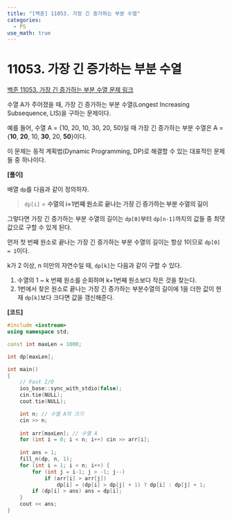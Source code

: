 ```yaml
---
title: "[백준] 11053. 가장 긴 증가하는 부분 수열"
categories:
  - PS
use_math: true
---
```


# 11053. 가장 긴 증가하는 부분 수열

[백준 11053. 가장 긴 증가하는 부분 수열 문제 링크](https://www.acmicpc.net/problem/11053)

수열 A가 주어졌을 때, 가장 긴 증가하는 부분 수열(Longest Increasing Subsequence, LIS)을 구하는 문제이다.

예를 들어, 수열 A = {10, 20, 10, 30, 20, 50}일 때 가장 긴 증가하는 부분 수열은 A = {**10**, **20**, 10, **30**, 20, **50**}이다.

이 문제는 동적 계획법(Dynamic Programming, DP)로 해결할 수 있는 대표적인 문제들 중 하나이다.

**[풀이]**

배열 `dp`를 다음과 같이 정의하자.
> `dp[i]` = **수열의 i+1번째 원소로 끝나는 가장 긴 증가하는 부분 수열의 길이**

그렇다면 가장 긴 증가하는 부분 수열의 길이는 `dp[0]`부터 `dp[n-1]`까지의 값들 중 최댓값으로 구할 수 있게 된다.

먼저 첫 번째 원소로 끝나는 가장 긴 증가하는 부분 수열의 길이는 항상 1이므로 `dp[0] = 1`이다.

k가 2 이상, n 미만의 자연수일 때, `dp[k]`는 다음과 같이 구할 수 있다.
1. 수열의 1 ~ k 번째 원소를 순회하며 k+1번째 원소보다 작은 것을 찾는다.
2. 1번에서 찾은 원소로 끝나는 가장 긴 증가하는 부분수열의 길이에 1을 더한 값이 현재 `dp[k]`보다 크다면 값을 갱신해준다.

**[코드]**
```cpp
#include <iostream>
using namespace std;

const int maxLen = 1000;

int dp[maxLen];

int main()
{
    // Fast I/O
    ios_base::sync_with_stdio(false);
    cin.tie(NULL);
    cout.tie(NULL);

    int n; // 수열 A의 크기
    cin >> n;
    
    int arr[maxLen]; // 수열 A
    for (int i = 0; i < n; i++) cin >> arr[i];
    
    int ans = 1;
    fill_n(dp, n, 1);
    for (int i = 1; i < n; i++) {
        for (int j = i-1; j > -1; j--)
            if (arr[i] > arr[j])
                dp[i] = (dp[i] > dp[j] + 1) ? dp[i] : dp[j] + 1;
        if (dp[i] > ans) ans = dp[i];
    }
    cout << ans;
}
```
